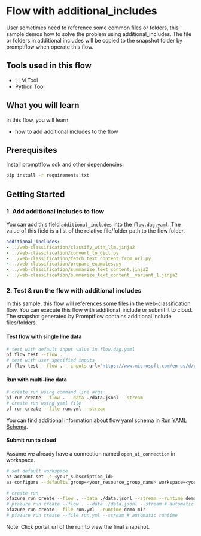 # Flow with additional_includes

User sometimes need to reference some common files or folders, this sample demos how to solve the problem using additional_includes. The file or folders in additional includes will be 
copied to the snapshot folder by promptflow when operate this flow.

## Tools used in this flow
- LLM Tool
- Python Tool

## What you will learn

In this flow, you will learn
- how to add additional includes to the flow

## Prerequisites

Install promptflow sdk and other dependencies:
```bash
pip install -r requirements.txt
```

## Getting Started

### 1. Add additional includes to flow

You can add this field `additional_includes` into the [`flow.dag.yaml`](flow.dag.yaml). 
The value of this field is a list of the relative file/folder path to the flow folder.

``` yaml
additional_includes:
- ../web-classification/classify_with_llm.jinja2
- ../web-classification/convert_to_dict.py
- ../web-classification/fetch_text_content_from_url.py
- ../web-classification/prepare_examples.py
- ../web-classification/summarize_text_content.jinja2
- ../web-classification/summarize_text_content__variant_1.jinja2
```

### 2. Test & run the flow with additional includes

In this sample, this flow will references some files in the [web-classification](../web-classification/README.md) flow. 
You can execute this flow with additional_include or submit it to cloud. The snapshot generated by Promptflow contains additional include files/folders.


#### Test flow with single line data

```bash
# test with default input value in flow.dag.yaml
pf flow test --flow .
# test with user specified inputs
pf flow test --flow . --inputs url='https://www.microsoft.com/en-us/d/xbox-wireless-controller-stellar-shift-special-edition/94fbjc7h0h6h'
```


#### Run with multi-line data

```bash
# create run using command line args
pf run create --flow . --data ./data.jsonl --stream
# create run using yaml file
pf run create --file run.yml --stream
```

You can find additional information about flow yaml schema in [Run YAML Schema](../../../../docs/reference/run-yaml-schema-reference.md).


#### Submit run to cloud

Assume we already have a connection named `open_ai_connection` in workspace.

```bash
# set default workspace
az account set -s <your_subscription_id>
az configure --defaults group=<your_resource_group_name> workspace=<your_workspace_name>
```

``` bash
# create run
pfazure run create --flow . --data ./data.jsonl --stream --runtime demo-mir 
# pfazure run create --flow . --data ./data.jsonl --stream # automatic runtime
pfazure run create --file run.yml --runtime demo-mir
# pfazure run create --file run.yml --stream # automatic runtime
```

Note: Click portal_url of the run to view the final snapshot.
